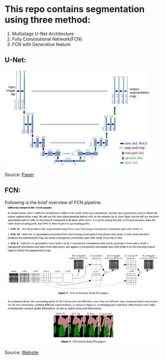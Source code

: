 # This repo contains segmentation using three method:
1. Multistage U-Net Architecture
2. Fully Convolutional Network(FCN)
3. FCN with Generative feature


## U-Net:
![U-net Architecture](u-net-architecture.PNG)

Source: [Paper](https://lmb.informatik.uni-freiburg.de/people/ronneber/u-net/)

## FCN:
Following is the brief overview of FCN pipeline.
![FCN High level Overview](fcn-tut.PNG)

Source: [Website](http://deeplearning.net/tutorial/fcn_2D_segm.html)



